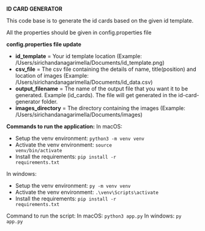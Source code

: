 **ID CARD GENERATOR**

This code base is to generate the id cards based on the given id template.

All the properties should be given in config.properties file

**config.properties file update**
- **id_template** = Your id template location (Example: /Users/sirichandanagarimella/Documents/id_template.png)
- **csv_file** = The csv file containing the details of name, title(position) and location of images (Example: /Users/sirichandanagarimella/Documents/id_data.csv)
- **output_filename** = The name of the output file that you want it to be generated. Example (id_cards). The file will get generated in the id-card-generator folder.
- **images_directory** = The directory containing the images (Example: /Users/sirichandanagarimella/Documents/images)

**Commands to run the application:**
In macOS:
- Setup the venv environment: <code>python3 -m venv venv</code>
- Activate the venv environment: <code>source venv/bin/activate</code>
- Install the requirements: <code>pip install -r requirements.txt</code>

In windows:
- Setup the venv environment: <code>py -m venv venv</code>
- Activate the venv environment: <code>.\venv\Scripts\activate</code>
- Install the requirements: <code>pip install -r requirements.txt</code>

Command to run the script:
In macOS: <code>python3 app.py</code>
In windows: <code>py app.py</code>


